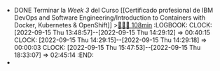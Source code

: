 - DONE Terminar la *Week 3* del Curso [[Certificado profesional de IBM DevOps and Software Engineering/Introduction to Containers with Docker, Kubernetes & OpenShift]] >[🍅🍅🍅 108min](#agenda-pomo://?t=f-1663242550313-1800%2Cf-1663249684684-1800%2Cf-1663252195165-1800%2Cp-1663254614645-1077)
  :LOGBOOK:
  CLOCK: [2022-09-15 Thu 13:48:57]--[2022-09-15 Thu 14:29:12] =>  00:40:15
  CLOCK: [2022-09-15 Thu 14:29:15]--[2022-09-15 Thu 14:29:18] =>  00:00:03
  CLOCK: [2022-09-15 Thu 15:47:53]--[2022-09-15 Thu 18:33:07] =>  02:45:14
  :END:
-
